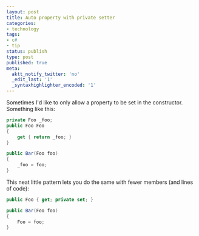 ```yaml
---
layout: post
title: Auto property with private setter
categories:
- technology
tags:
- c#
- tip
status: publish
type: post
published: true
meta:
  aktt_notify_twitter: 'no'
  _edit_last: '1'
  _syntaxhighlighter_encoded: '1'
---
```

Sometimes I'd like to only allow a property to be set in the constructor. Something like this:
``` csharp
private Foo _foo;
public Foo Foo
{
	get { return _foo; }
}

public Bar(Foo foo)
{
	_foo = foo;
}
```

This neat little pattern lets you do the same with fewer members (and lines of code):
``` csharp
public Foo { get; private set; }

public Bar(Foo foo)
{
	Foo = foo;
}
```
